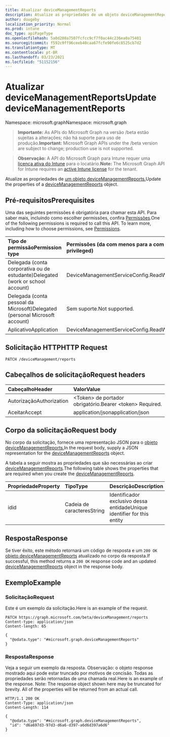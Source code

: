 ```yaml
---
title: Atualizar deviceManagementReports
description: Atualize as propriedades de um objeto deviceManagementReports.
author: dougeby
localization_priority: Normal
ms.prod: intune
doc_type: apiPageType
ms.openlocfilehash: 5a0d208a7507fcfcc9cf7f0ac44c236ea0a75401
ms.sourcegitcommit: f592c9ff96ceeb40caa67fcfe90fe6c8525cb7d2
ms.translationtype: MT
ms.contentlocale: pt-BR
ms.lasthandoff: 03/23/2021
ms.locfileid: "51152156"
---
```

# <a name="update-devicemanagementreports"></a><span data-ttu-id="881f6-103">Atualizar deviceManagementReports</span><span class="sxs-lookup"><span data-stu-id="881f6-103">Update deviceManagementReports</span></span>

<span data-ttu-id="881f6-104">Namespace: microsoft.graph</span><span class="sxs-lookup"><span data-stu-id="881f6-104">Namespace: microsoft.graph</span></span>

> <span data-ttu-id="881f6-105">**Importante:** As APIs do Microsoft Graph na versão /beta estão sujeitas a alterações; não há suporte para uso de produção.</span><span class="sxs-lookup"><span data-stu-id="881f6-105">**Important:** Microsoft Graph APIs under the /beta version are subject to change; production use is not supported.</span></span>

> <span data-ttu-id="881f6-106">**Observação:** A API do Microsoft Graph para Intune requer uma [licença ativa do Intune](https://go.microsoft.com/fwlink/?linkid=839381) para o locatário.</span><span class="sxs-lookup"><span data-stu-id="881f6-106">**Note:** The Microsoft Graph API for Intune requires an [active Intune license](https://go.microsoft.com/fwlink/?linkid=839381) for the tenant.</span></span>

<span data-ttu-id="881f6-107">Atualize as propriedades de [um objeto deviceManagementReports.](../resources/intune-shared-devicemanagementreports.md)</span><span class="sxs-lookup"><span data-stu-id="881f6-107">Update the properties of a [deviceManagementReports](../resources/intune-shared-devicemanagementreports.md) object.</span></span>

## <a name="prerequisites"></a><span data-ttu-id="881f6-108">Pré-requisitos</span><span class="sxs-lookup"><span data-stu-id="881f6-108">Prerequisites</span></span>
<span data-ttu-id="881f6-p101">Uma das seguintes permissões é obrigatória para chamar esta API. Para saber mais, incluindo como escolher permissões, confira [Permissões](/graph/permissions-reference).</span><span class="sxs-lookup"><span data-stu-id="881f6-p101">One of the following permissions is required to call this API. To learn more, including how to choose permissions, see [Permissions](/graph/permissions-reference).</span></span>

|<span data-ttu-id="881f6-111">Tipo de permissão</span><span class="sxs-lookup"><span data-stu-id="881f6-111">Permission type</span></span>|<span data-ttu-id="881f6-112">Permissões (da com menos para a com mais privilégios)</span><span class="sxs-lookup"><span data-stu-id="881f6-112">Permissions (from least to most privileged)</span></span>|
|:---|:---|
|<span data-ttu-id="881f6-113">Delegada (conta corporativa ou de estudante)</span><span class="sxs-lookup"><span data-stu-id="881f6-113">Delegated (work or school account)</span></span>|<span data-ttu-id="881f6-114">DeviceManagementServiceConfig.ReadWrite.All</span><span class="sxs-lookup"><span data-stu-id="881f6-114">DeviceManagementServiceConfig.ReadWrite.All</span></span>|
|<span data-ttu-id="881f6-115">Delegada (conta pessoal da Microsoft)</span><span class="sxs-lookup"><span data-stu-id="881f6-115">Delegated (personal Microsoft account)</span></span>|<span data-ttu-id="881f6-116">Sem suporte.</span><span class="sxs-lookup"><span data-stu-id="881f6-116">Not supported.</span></span>|
|<span data-ttu-id="881f6-117">Aplicativo</span><span class="sxs-lookup"><span data-stu-id="881f6-117">Application</span></span>|<span data-ttu-id="881f6-118">DeviceManagementServiceConfig.ReadWrite.All</span><span class="sxs-lookup"><span data-stu-id="881f6-118">DeviceManagementServiceConfig.ReadWrite.All</span></span>|

## <a name="http-request"></a><span data-ttu-id="881f6-119">Solicitação HTTP</span><span class="sxs-lookup"><span data-stu-id="881f6-119">HTTP Request</span></span>
<!-- {
  "blockType": "ignored"
}
-->
``` http
PATCH /deviceManagement/reports
```

## <a name="request-headers"></a><span data-ttu-id="881f6-120">Cabeçalhos de solicitação</span><span class="sxs-lookup"><span data-stu-id="881f6-120">Request headers</span></span>
|<span data-ttu-id="881f6-121">Cabeçalho</span><span class="sxs-lookup"><span data-stu-id="881f6-121">Header</span></span>|<span data-ttu-id="881f6-122">Valor</span><span class="sxs-lookup"><span data-stu-id="881f6-122">Value</span></span>|
|:---|:---|
|<span data-ttu-id="881f6-123">Autorização</span><span class="sxs-lookup"><span data-stu-id="881f6-123">Authorization</span></span>|<span data-ttu-id="881f6-124">&lt;Token&gt; de portador obrigatório.</span><span class="sxs-lookup"><span data-stu-id="881f6-124">Bearer &lt;token&gt; Required.</span></span>|
|<span data-ttu-id="881f6-125">Aceitar</span><span class="sxs-lookup"><span data-stu-id="881f6-125">Accept</span></span>|<span data-ttu-id="881f6-126">application/json</span><span class="sxs-lookup"><span data-stu-id="881f6-126">application/json</span></span>|

## <a name="request-body"></a><span data-ttu-id="881f6-127">Corpo da solicitação</span><span class="sxs-lookup"><span data-stu-id="881f6-127">Request body</span></span>
<span data-ttu-id="881f6-128">No corpo da solicitação, fornece uma representação JSON para o [objeto deviceManagementReports.](../resources/intune-shared-devicemanagementreports.md)</span><span class="sxs-lookup"><span data-stu-id="881f6-128">In the request body, supply a JSON representation for the [deviceManagementReports](../resources/intune-shared-devicemanagementreports.md) object.</span></span>

<span data-ttu-id="881f6-129">A tabela a seguir mostra as propriedades que são necessárias ao criar [deviceManagementReports](../resources/intune-shared-devicemanagementreports.md).</span><span class="sxs-lookup"><span data-stu-id="881f6-129">The following table shows the properties that are required when you create the [deviceManagementReports](../resources/intune-shared-devicemanagementreports.md).</span></span>

|<span data-ttu-id="881f6-130">Propriedade</span><span class="sxs-lookup"><span data-stu-id="881f6-130">Property</span></span>|<span data-ttu-id="881f6-131">Tipo</span><span class="sxs-lookup"><span data-stu-id="881f6-131">Type</span></span>|<span data-ttu-id="881f6-132">Descrição</span><span class="sxs-lookup"><span data-stu-id="881f6-132">Description</span></span>|
|:---|:---|:---|
|<span data-ttu-id="881f6-133">id</span><span class="sxs-lookup"><span data-stu-id="881f6-133">id</span></span>|<span data-ttu-id="881f6-134">Cadeia de caracteres</span><span class="sxs-lookup"><span data-stu-id="881f6-134">String</span></span>|<span data-ttu-id="881f6-135">Identificador exclusivo dessa entidade</span><span class="sxs-lookup"><span data-stu-id="881f6-135">Unique identifier for this entity</span></span>|



## <a name="response"></a><span data-ttu-id="881f6-136">Resposta</span><span class="sxs-lookup"><span data-stu-id="881f6-136">Response</span></span>
<span data-ttu-id="881f6-137">Se tiver êxito, este método retornará um código de resposta e um `200 OK` [objeto deviceManagementReports](../resources/intune-shared-devicemanagementreports.md) atualizado no corpo da resposta.</span><span class="sxs-lookup"><span data-stu-id="881f6-137">If successful, this method returns a `200 OK` response code and an updated [deviceManagementReports](../resources/intune-shared-devicemanagementreports.md) object in the response body.</span></span>

## <a name="example"></a><span data-ttu-id="881f6-138">Exemplo</span><span class="sxs-lookup"><span data-stu-id="881f6-138">Example</span></span>

### <a name="request"></a><span data-ttu-id="881f6-139">Solicitação</span><span class="sxs-lookup"><span data-stu-id="881f6-139">Request</span></span>
<span data-ttu-id="881f6-140">Este é um exemplo da solicitação.</span><span class="sxs-lookup"><span data-stu-id="881f6-140">Here is an example of the request.</span></span>
``` http
PATCH https://graph.microsoft.com/beta/deviceManagement/reports
Content-type: application/json
Content-length: 65

{
  "@odata.type": "#microsoft.graph.deviceManagementReports"
}
```

### <a name="response"></a><span data-ttu-id="881f6-141">Resposta</span><span class="sxs-lookup"><span data-stu-id="881f6-141">Response</span></span>
<span data-ttu-id="881f6-p102">Veja a seguir um exemplo da resposta. Observação: o objeto response mostrado aqui pode estar truncado por motivos de concisão. Todas as propriedades serão retornadas de uma chamada real.</span><span class="sxs-lookup"><span data-stu-id="881f6-p102">Here is an example of the response. Note: The response object shown here may be truncated for brevity. All of the properties will be returned from an actual call.</span></span>
``` http
HTTP/1.1 200 OK
Content-Type: application/json
Content-Length: 114

{
  "@odata.type": "#microsoft.graph.deviceManagementReports",
  "id": "d6a697d3-97d3-d6a6-d397-a6d6d397a6d6"
}
```




